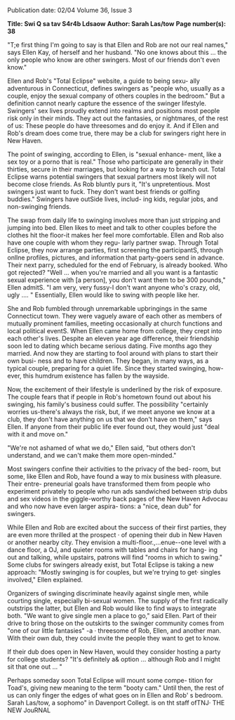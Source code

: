 Publication date: 02/04
Volume 36, Issue 3

**Title: Swi Q sa tav S4r4b Ldsaow**
**Author: Sarah Las/tow**
**Page number(s): 38**

"T;e first thing I'm going to say is that Ellen and Rob are not 
our real names," says Ellen Kay, of herself and her husband. 
"No one knows about this ... the only people who know are 
other swingers. Most of our friends don't even know." 

Ellen and Rob's "Total Eclipse" website, a guide to being sexu-
ally adventurous in Connecticut, defines swingers as "people who, 
usually as a couple, enjoy the sexual company of others couples in 
the bedroom." But a definition cannot nearly capture the essence of 
the swinger lifestyle. Swingers' sex lives proudly extend into realms 
and positions most people risk only in their minds. They act out the 
fantasies, or nightmares, of the rest of us: These people do have 
threesomes and do enjoy it. And if Ellen and Rob's dream does 
come true, there may be a club for swingers right here in New 
Haven. 

The point of swinging, according to Ellen, is "sexual enhance-
ment, like a sex toy or a porno that is real." Those who 
participate are generally in their thirties, secure in 
their marriages, but looking for a way to branch 
out. Total Eclipse warns potential swingers that 
sexual partners most likely will not become 
close friends. As Rob bluntly purs it, "It's 
unpretentious. Most swingers just want to 
fuck. They don't want best friends or golfing 
buddies." Swingers have outSide lives, includ-
ing kids, regular jobs, and non-swinging friends. 

The swap from daily life to swinging involves 
more than just stripping and jumping into bed. Ellen likes 
to meet and talk to other couples before the clothes hit 
the floor-it makes her feel more comfortable. Ellen 
and Rob also have one couple with whom they regu-
larly partner swap. Through Total Eclipse, they now 
arrange parties, first screening the participantS, through 
onllne profiles, pictures, and information that party-goers send in 
advance. Their next parry, scheduled for the end of February, is 
already booked. Who got rejected? "Well ... when you're married 
and all you want is a fantastic sexual experience with [a person], you 
don't want them to be 300 pounds," Ellen admitS. "I am very, very 
fussy-I don't want anyone who's crazy, old, ugly .... " Essentially, 
Ellen would like to swing with people like her. 

She and Rob fumbled through unremarkable upbringings in 
the same Connecticut town. They were vaguely aware of each other 
as members of mutually prominent families, meeting occasionally 
at church functions and local political eventS. When Ellen came 
home from college, they crept into each other's lives. Despite an 
eleven year age difference, their friendship soon led to dating which 
became serious dating. Five months ago they married. And now 
they are starting to fool around with plans to start their own busi-
ness and to have children. They began, in many ways, as a typical 
couple, preparing for a quiet life. Since they started swinging, how-
ever, this humdrum existence has fallen by the wayside. 

Now, the excitement of their lifestyle is underlined by the risk 
of exposure. The couple fears that if people in Rob's hometown 
found out about his swinging, his family's business could suffer. The 
possibility "certainly worries us-there's always the risk, but, if we 
meet anyone we know at a club, they don't have anything on us that 
we don't have on them," says Ellen. If anyone from their public life 
ever found out, they would just "deal with it and move on." 

"We're not ashamed of what we do," Ellen said, "but others 
don't understand, and we can't make them more open-minded." 

Most swingers confine their activities to the privacy of the bed-
room, but some, like Ellen and Rob, have found 
a way to mix business with pleasure. Their entre-
preneurial goals have transformed them from 
people who experiment privately to people who 
run ads sandwiched between strip dubs and sex 
videos in the giggle-worthy back pages of the 
New Haven Advocau and who now have even larger aspira-
tions: a "nice, dean dub" for swingers. 

While Ellen and Rob are excited about the success of 
their first parties, they are even more thrilled at the prospect 
· of opening their dub in New Haven or another nearby city. 
They envision a multi-floor.,...enue--one level with a dance 
floor, a OJ, and quieter rooms with tables and chairs for hang-
ing out and talking, while upstairs, patrons will find "rooms in 
which to swing." Some clubs for swingers already exist, but Total 
Eclipse is taking a new approach: "Mostly swinging is for couples, 
but we're trying to get· singles involved," Ellen explained. 

Organizers of swinging discriminate heavily against single men, 
while courting single, especially bi-sexual women. The supply of the 
first radically outstrips the latter, but Ellen and Rob would like to 
find ways to integrate both. "We want to give single men a place to 
go," said Ellen. Part of their drive to bring those on the outskirts to 
the swinger community comes from "one of our little fantasies" -a 
· threesome of Rob, Ellen, and another man. With their own dub, 
they could invite the people they want to get to know. 

If their dub does open in New Haven, would they consider 
hosting a party for college students? "It's definitely a& option ... 
although Rob and I might sit that one out ... " 

Perhaps someday soon Total Eclipse will mount some compe-
tition for Toad's, giving new meaning to the term "booty cam." 
Until then, the rest of us can only finger the edges of what goes on 
in Ellen and Rob' s bedroom. 
Sarah Las/tow, a sophomo" in Davenport Collegt. 
is on tht staff ofTNJ· 
THE NEW JouRNAL